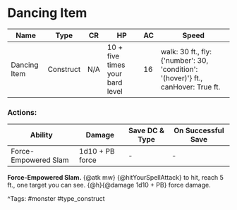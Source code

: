 # Dancing Item

| Name | Type | CR | HP | AC | Speed |
|------|------|----|----|----|-------|
| Dancing Item | Construct | N/A | 10 + five times your bard level | 16 | walk: 30 ft., fly: {'number': 30, 'condition': '(hover)'} ft., canHover: True ft. |

### Actions:

| Ability | Damage | Save DC & Type | On Successful Save |
|---------|--------|----------------|--------------------|
| Force-Empowered Slam | 1d10 + PB force | - | - |


**Force-Empowered Slam.** {@atk mw} {@hitYourSpellAttack} to hit, reach 5 ft., one target you can see. {@h}{@damage 1d10 + PB} force damage.

^Tags: #monster #type_construct